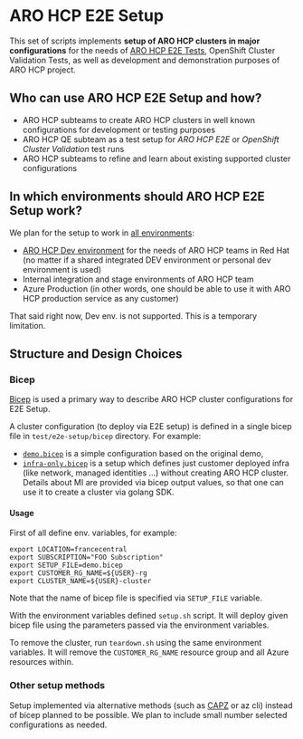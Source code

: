 # ARO HCP E2E Setup

This set of scripts implements **setup of ARO HCP clusters in major
configurations** for the needs of [ARO HCP E2E Tests](/test/e2e), OpenShift
Cluster Validation Tests, as well as development and demonstration purposes of
ARO HCP project.

## Who can use ARO HCP E2E Setup and how?

- ARO HCP subteams to create ARO HCP clusters in well known configurations
  for development or testing purposes
- ARO HCP QE subteam as a test setup for *ARO HCP E2E*
  or *OpenShift Cluster Validation* test runs
- ARO HCP subteams to refine and learn about existing
  supported cluster configurations

## In which environments should ARO HCP E2E Setup work?

We plan for the setup to work in [all environments](/docs/environments.md):

- [ARO HCP Dev environment](https://github.com/Azure/ARO-HCP/blob/main/dev-infrastructure/docs/development-setup.md)
  for the needs of ARO HCP teams in Red Hat (no matter if a shared integrated
  DEV environment or personal dev environment is used)
- Internal integration and stage environments of ARO HCP team
- Azure Production (in other words, one should be able to use it with
  ARO HCP production service as any customer)

That said right now, Dev env. is not supported. This is a temporary limitation.

## Structure and Design Choices

### Bicep

[Bicep](https://learn.microsoft.com/en-us/azure/azure-resource-manager/bicep/overview?tabs=bicep)
is used a primary way to describe ARO HCP cluster configurations for E2E Setup.

A cluster configuration (to deploy via E2E setup) is defined in a single
bicep file in `test/e2e-setup/bicep` directory. For example:

* [`demo.bicep`](https://github.com/Azure/ARO-HCP/blob/main/test/e2e-setup/bicep/demo.bicep) is a simple configuration based on the original demo,
* [`infra-only.bicep`](https://github.com/Azure/ARO-HCP/blob/main/test/e2e-setup/bicep/infra-only.bicep) is a setup which defines just customer deployed infra
  (like network, managed identities ...) without creating ARO HCP cluster.
  Details about MI are provided via bicep output values, so that one can use it
  to create a cluster via golang SDK.

#### Usage

First of all define env. variables, for example:

```
export LOCATION=francecentral
export SUBSCRIPTION="FOO Subscription"
export SETUP_FILE=demo.bicep
export CUSTOMER_RG_NAME=${USER}-rg
export CLUSTER_NAME=${USER}-cluster
```

Note that the name of bicep file is specified via `SETUP_FILE` variable.

With the environment variables defined `setup.sh` script. It will deploy given
bicep file using the parameters passed via the environment variables.

To remove the cluster, run `teardown.sh` using the same environment variables.
It will remove the `CUSTOMER_RG_NAME` resource group and all Azure resources
within.

### Other setup methods

Setup implemented via alternative methods (such as
[CAPZ](https://capz.sigs.k8s.io/) or az cli) instead of bicep planned to be
possible. We plan to include small number selected configurations as needed.
